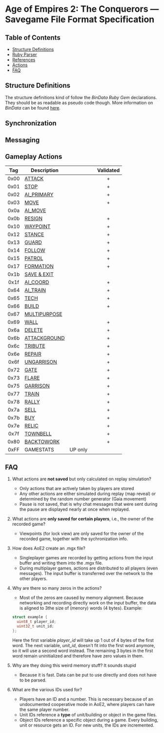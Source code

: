 # Age of Empires 2: The Conquerors &mdash; Savegame File Format Specification

## Table of Contents

* [Structure Definitions](#structure-definitions)
* [Ruby Parser](parser)
* [References](references)
* [Actions](#actions)
* [FAQ](#faq)

## Structure Definitions
The structure definitions kind of follow the *BinData Ruby Gem* declarations. They should be as readable as pseudo code though.
More information on *BinData* can be found [here](https://github.com/dmendel/bindata/wiki).

## Synchronization

## Messaging

## Gameplay Actions

|  Tag  | Description                                      |   |   | Validated |
|:-----:|--------------------------------------------------|---|---|:---:|
| 0x00  | [ATTACK](spec/body/actions/00-primary-action.md) |   |   | + |
| 0x01  | [STOP](spec/body/actions/01-stop.md)             |   |   | + |
| 0x02  | [AI_PRIMARY](spec/body/actions/02-ai-primary.md) |   |   | + |
| 0x03  | [MOVE](spec/body/actions/03-move.md)             |   |   | + |
| 0x0a  | [AI_MOVE](spec/body/actions/0a-ai-move.md)       |   |   |   |
| 0x0b  | [RESIGN](spec/body/actions/0b-resign.md)         |   |   | + |
| 0x10  | [WAYPOINT](spec/body/actions/10-waypoint.md)     |   |   | + |
| 0x12  | [STANCE](spec/body/actions/12-stance.md)         |   |   | + |
| 0x13  | [GUARD](spec/body/actions/13-guard.md)           |   |   | + |
| 0x14  | [FOLLOW](spec/body/actions/14-follow.md)         |   |   | + |
| 0x15  | [PATROL](spec/body/actions/15-patrol.md)         |   |   | + |
| 0x17  | [FORMATION](spec/body/actions/17-formation.md)   |   |   | + |
| 0x1b  | [SAVE & EXIT](spec/body/actions/1b-save.md)      |   |   |   |
| 0x1f  | [AI_COORD](spec/body/actions/1f-ai-coord.md)     |   |   | + |
| 0x64  | [AI_TRAIN](spec/body/actions/64-train.md)        |   |   | + |
| 0x65  | [TECH](spec/body/actions/65-research.md)         |   |   | + |
| 0x66  | [BUILD](spec/body/actions/66-build.md)           |   |   | + |
| 0x67  | [MULTIPURPOSE](spec/body/actions/67-diplo.md)    |   |   |   |
| 0x69  | [WALL](spec/body/actions/69-wall.md)             |   |   | + |
| 0x6a  | [DELETE](spec/body/actions/6a-delete.md)         |   |   | + |
| 0x6b  | [ATTACKGROUND](spec/body/actions/6b-attackground.md) |   |   | + |
| 0x6c  | [TRIBUTE](spec/body/actions/6c-tribute.md)       |   |   | + |
| 0x6e  | [REPAIR](spec/body/actions/6e-repair.md)         |   |   | + |
| 0x6f  | [UNGARRISON](spec/body/actions/6f-ungarrison.md) |   |   | + |
| 0x72  | [GATE](spec/body/actions/72-gate.md)             |   |   | + |
| 0x73  | [FLARE](spec/body/actions/73-flare.md)           |   |   | + |
| 0x75  | [GARRISON](spec/body/actions/75-garrison.md)     |   |   | + |
| 0x77  | [TRAIN](spec/body/actions/77-train.md)           |   |   | + |
| 0x78  | [RALLY](spec/body/actions/78-rallypoint.md)      |   |   | + |
| 0x7a  | [SELL](spec/body/actions/7a-sell.md)             |   |   | + |
| 0x7b  | [BUY](spec/body/actions/7b-buy.md)               |   |   | + |
| 0x7e  | [RELIC](spec/body/actions/7e-relic.md)           |   |   | + |
| 0x7f  | [TOWNBELL](spec/body/actions/7f-townbell.md)     |   |   | + |
| 0x80  | [BACKTOWORK](spec/body/actions/80-backtowork.md) |   |   | + |
| 0xFF  | GAMESTATS                                        | UP only  |   |   |

## FAQ

1. What actions are __not saved__ but only calculated on replay simulation?
    - Only actions that are actively taken by players are stored
    - Any other actions are either simulated during replay (map reveal) or determined by the random number generator (Gaia movement)
    - Pause is not saved, that is why chat messages that were sent during the pause are displayed nearly at once when replayed.

2. What actions are __only saved for certain players__, i.e., the owner of the recorded game?
    - Viewpoints (for lock view) are only saved for the owner of the recorded game, together with the sychronization info.

3. How does AoE2 create an .mgx file?
    - Singleplayer games are recorded by getting actions from the input buffer and writing them into the .mgx file.
    - During multiplayer games, actions are distributed to all players (even messages). The input buffer is transferred over the network to the other players.

4. Why are there so many zeros in the actions?
    - Most of the zeros are caused by memory alignment. Because networking and recording directly work on the input buffer, the data is aligned to 3the size of (menory) words (4 bytes). Example:

    ```c
    struct example {
      uint8_t player_id;
      uint32_t unit_id;
    };
    ```

    Here the first variable *player_id* will take up 1 out of 4 bytes of the first word. The next variable, *unit_id*, doesn't fit into the first word anymore, so it will use a second word instead. The remaining 3 bytes in the first word remain uninitialized and therefore have zero values in them.

5. Why are they doing this weird memory stuff? It sounds stupid
    - Because it is fast. Data can be put to use directly and does not have to be parsed.

6. What are the various IDs used for?
    - Players have an ID and a number. This is necessary because of an undocumented cooperative mode in AoE2, where players can have the same player number.
    - Unit IDs reference a **type** of unit/building or object in the game files.
    - Object IDs reference a specific object during a game. Every building, unit or resource gets an ID. For new units, the IDs are incremented.

